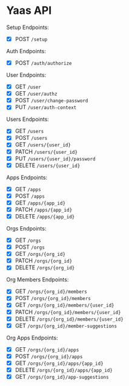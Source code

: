# Yaas API

Setup Endpoints:
- [x] POST `/setup`

Auth Endpoints:
- [x] POST `/auth/authorize`

User Endpoints:
- [x] GET `/user`
- [x] GET `/user/authz`
- [x] POST `/user/change-password`
- [x] PUT `/user/auth-context`

Users Endpoints:
- [x] GET `/users`
- [x] POST `/users`
- [x] GET `/users/{user_id}`
- [x] PATCH `/users/{user_id}`
- [x] PUT `/users/{user_id}/password`
- [x] DELETE `/users/{user_id}`

Apps Endpoints:
- [x] GET `/apps`
- [x] POST `/apps`
- [x] GET `/apps/{app_id}`
- [x] PATCH `/apps/{app_id}`
- [x] DELETE `/apps/{app_id}`

Orgs Endpoints:
- [x] GET `/orgs`
- [x] POST `/orgs`
- [x] GET `/orgs/{org_id}`
- [x] PATCH `/orgs/{org_id}`
- [x] DELETE `/orgs/{org_id}`

Org Members Endpoints:
- [x] GET `/orgs/{org_id}/members`
- [x] POST `/orgs/{org_id}/members`
- [x] GET `/orgs/{org_id}/members/{user_id}`
- [x] PATCH `/orgs/{org_id}/members/{user_id}`
- [x] DELETE `/orgs/{org_id}/members/{user_id}`
- [x] GET `/orgs/{org_id}/member-suggestions`

Org Apps Endpoints:
- [x] GET `/orgs/{org_id}/apps`
- [x] POST `/orgs/{org_id}/apps`
- [x] GET `/orgs/{org_id}/apps/{app_id}`
- [x] DELETE `/orgs/{org_id}/apps/{app_id}`
- [x] GET `/orgs/{org_id}/app-suggestions`

